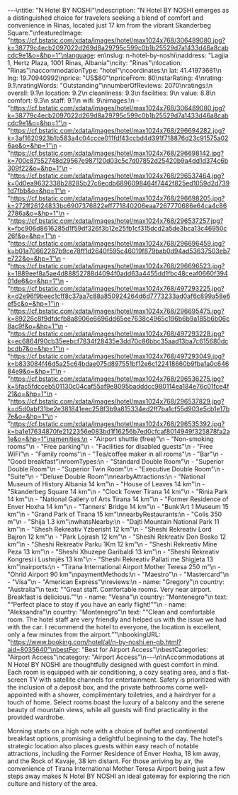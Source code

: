 ---\ntitle: "N Hotel BY NOSHI"\ndescription: "N Hotel BY NOSHI emerges as a distinguished choice for travelers seeking a blend of comfort and convenience in Rinas, located just 17 km from the vibrant Skanderbeg Square."\nfeaturedImage: "https://cf.bstatic.com/xdata/images/hotel/max1024x768/306489080.jpg?k=38779c4ecb2097022d269d8a29795c599c0b1b25529d7a1433d46a8cabcdc9e1&o=&hp=1"\nlanguage: en\nslug: n-hotel-by-noshi\naddress: "Lagjia 1, Hertz Plaza, 1001 Rinas, Albania"\ncity: "Rinas"\nlocation: "Rinas"\naccommodationType: "hotel"\ncoordinates:\n  lat: 41.41973681\n  lng: 19.70940992\nprice: "US$80"\npriceFrom: 80\nstarRating: 4\nrating: 9.1\nratingWords: "Outstanding"\nnumberOfReviews: 2070\nratings:\n  overall: 9.1\n  location: 9.2\n  cleanliness: 9.3\n  facilities: 9\n  value: 8.8\n  comfort: 9.3\n  staff: 9.1\n  wifi: 9\nimages:\n  - "https://cf.bstatic.com/xdata/images/hotel/max1024x768/306489080.jpg?k=38779c4ecb2097022d269d8a29795c599c0b1b25529d7a1433d46a8cabcdc9e1&o=&hp=1"\n  - "https://cf.bstatic.com/xdata/images/hotel/max1024x768/296694282.jpg?k=3af1620923b1b583a4c04ccce011fdf43ccbd4d391f718876d23c91575a026ae&o=&hp=1"\n  - "https://cf.bstatic.com/xdata/images/hotel/max1024x768/296698142.jpg?k=700c87552748d29567e987120d03c5c7d07852d25420b9a4dd1d374c6b309f22&o=&hp=1"\n  - "https://cf.bstatic.com/xdata/images/hotel/max1024x768/296537464.jpg?k=0d0ea9632338b28285b27c6ecdb6896098464f7442f825ed1059d2d7391d7fbb&o=&hp=1"\n  - "https://cf.bstatic.com/xdata/images/hotel/max1024x768/296698205.jpg?k=272ff26124833bc6907376822eff771840206eaa7267770686e64ca4c862786a&o=&hp=1"\n  - "https://cf.bstatic.com/xdata/images/hotel/max1024x768/296537257.jpg?k=fbc906d8616285d1f59df326f3b12e25fb1cf315dcd2a5de3bca13c46950c26f&o=&hp=1"\n  - "https://cf.bstatic.com/xdata/images/hotel/max1024x768/296696459.jpg?k=b01a70662287b9ce78ff1d2640f595c46019f879bab0d94ad53637503eb7e722&o=&hp=1"\n  - "https://cf.bstatic.com/xdata/images/hotel/max1024x768/296696523.jpg?k=1889eef8a5ae4d88852788d4094f0add63a4455dd1fbc48ceaf0660f39401de6&o=&hp=1"\n  - "https://cf.bstatic.com/xdata/images/hotel/max1024x768/497293225.jpg?k=d2e96f9beec1cff8c37aa7c88a850924264d6d7773233ad0af6c899a58e6ef5c&o=&hp=1"\n  - "https://cf.bstatic.com/xdata/images/hotel/max1024x768/296695475.jpg?k=89226c8f9dfdcfb8a8906e6696dd65ee7638c4965c196b6b9a185b6b06c8ac9f&o=&hp=1"\n  - "https://cf.bstatic.com/xdata/images/hotel/max1024x768/497293228.jpg?k=ec6864f90cb35eebcf7834f28435e3dd70c86bbc35aad13ba7c615680dcbcdb7&o=&hp=1"\n  - "https://cf.bstatic.com/xdata/images/hotel/max1024x768/497293049.jpg?k=b833084f46d5a25c64bdae075d897551bf12e6c122418660b9fba1a0c64684e9&o=&hp=1"\n  - "https://cf.bstatic.com/xdata/images/hotel/max1024x768/296536275.jpg?k=5fac5fdcceb501130c04caf55af9e8095badddcc980114ea184e76c01fce4f21&o=&hp=1"\n  - "https://cf.bstatic.com/xdata/images/hotel/max1024x768/296537829.jpg?k=d5d0abf31be2e381841eec258f3b9a815334ed2ff7ba1cf55d903e5cb1e17b7e&o=&hp=1"\n  - "https://cf.bstatic.com/xdata/images/hotel/max1024x768/296535392.jpg?k=ba1e17634870fe2122356e083bd1f16256b7ed0cfcaf8014949f325878fa2a1e&o=&hp=1"\namenities:\n  - "Airport shuttle (free)"\n  - "Non-smoking rooms"\n  - "Free parking"\n  - "Facilities for disabled guests"\n  - "Free WiFi"\n  - "Family rooms"\n  - "Tea/coffee maker in all rooms"\n  - "Bar"\n  - "Good breakfast"\nroomTypes:\n  - "Standard Double Room"\n  - "Superior Double Room"\n  - "Superior Twin Room"\n  - "Executive Double Room"\n  - "Suite"\n  - "Deluxe Double Room"\nnearbyAttractions:\n  - "National Museum of History Albania 14 km"\n  - "House of Leaves 14 km"\n  - "Skanderbeg Square 14 km"\n  - "Clock Tower Tirana 14 km"\n  - "Rinia Park 14 km"\n  - "National Gallery of Arts Tirana 14 km"\n  - "Former Residence of Enver Hoxha 14 km"\n  - "Tanners' Bridge 14 km"\n  - "Bunk'Art 1 Museum 15 km"\n  - "Grand Park of Tirana 15 km"\nnearbyRestaurants:\n  - "Colis 350 m"\n  - "Shija 1.3 km"\nwhatsNearby:\n  - "Dajti Mountain National Park 11 km"\n  - "Shesh Rekreativ Yzberisht 12 km"\n  - "Sheshi Rekreativ Lord Bajron 12 km"\n  - "Park Lojrash 12 km"\n  - "Sheshi Rekreativ Don Bosko 12 km"\n  - "Sheshi Rekreativ Parku 1Km 12 km"\n  - "Sheshi Rekreativ Mine Peza 13 km"\n  - "Sheshi Xhuzepe Garibaldi 13 km"\n  - "Sheshi Rekreativ Kongresi i Lushnjës 13 km"\n  - "Sheshi Rekreativ Pallati me Shigjeta 13 km"\nairports:\n  - "Tirana International Airport Mother Teresa 250 m"\n  - "Ohrid Airport 90 km"\npaymentMethods:\n  - "Maestro"\n  - "Mastercard"\n  - "Visa"\n  - "American Express"\nreviews:\n  - name: "Gregory"\n    country: "Australia"\n    text: "“Great staff. Comfortable rooms.
Very near airport. Breakfast is delicious.”"\n  - name: "Vesna"\n    country: "Montenegro"\n    text: "“Perfect place to stay if you have an early flight!”"\n  - name: "Aleksandra"\n    country: "Montenegro"\n    text: "“Clean and comfortable room. The hotel staff are very friendly and helped us with the issue we had with the car. I recommend the hotel to everyone, the location is excellent, only a few minutes from the airport.”"\nbookingURL: "https://www.booking.com/hotel/al/n-by-noshi.en-gb.html?aid=8035640"\nbestFor: "Best for Airport Access"\nbestCategories: "Airport Access"\ncategory: "Airport Access"\n---\n\nAccommodations at N Hotel BY NOSHI are thoughtfully designed with guest comfort in mind. Each room is equipped with air conditioning, a cozy seating area, and a flat-screen TV with satellite channels for entertainment. Safety is prioritized with the inclusion of a deposit box, and the private bathrooms come well-appointed with a shower, complimentary toiletries, and a hairdryer for a touch of home. Select rooms boast the luxury of a balcony and the serene beauty of mountain views, while all guests will find practicality in the provided wardrobe.

Morning starts on a high note with a choice of buffet and continental breakfast options, promising a delightful beginning to the day. The hotel's strategic location also places guests within easy reach of notable attractions, including the Former Residence of Enver Hoxha, 18 km away, and the Rock of Kavaje, 38 km distant. For those arriving by air, the convenience of Tirana International Mother Teresa Airport being just a few steps away makes N Hotel BY NOSHI an ideal gateway for exploring the rich culture and history of the area.